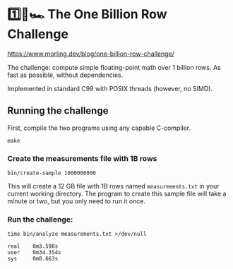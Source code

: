 # 1️⃣🐝🏎️ The One Billion Row Challenge

https://www.morling.dev/blog/one-billion-row-challenge/

The challenge: compute simple floating-point math over 1 billion rows. As fast as possible, without dependencies.

Implemented in standard C99 with POSIX threads (however, no SIMD).

## Running the challenge

First, compile the two programs using any capable C-compiler.

```
make
```

### Create the measurements file with 1B rows

```
bin/create-sample 1000000000
```

This will create a 12 GB file with 1B rows named `measurements.txt` in your current working directory. The program to create this sample file will take a minute or two, but you only need to run it once.

### Run the challenge:

```
time bin/analyze measurements.txt >/dev/null

real    0m3.598s
user    0m34.354s
sys     0m8.663s
```
